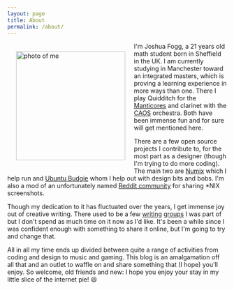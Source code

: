 ```yaml
---
layout: page
title: About
permalink: /about/
---
```


<img src="{{site.url}}/images/profile_2017.png" alt="photo of me" style="float:left; padding:20px; height:250px; width:250px;">

<!-- Originally Published at 2017-06-14 19:04:16 -->

I'm Joshua Fogg, a 21 years old math student born in Sheffield in the UK. I am currently studying in Manchester toward an integrated masters, which is proving a learning experience in more ways than one. There I play Quidditch for the [Manticores](https://www.facebook.com/ManchesterQuidditch/) and clarinet with the [CAOS](https://www.facebook.com/caos.manchester/) orchestra. Both have been immense fun and for sure will get mentioned here.

There are a few open source projects I contribute to, for the most part as a designer (though I'm trying to do more coding). The main two are [Numix](http://numixproject.org/) which I help run and [Ubuntu Budgie](http://ubuntubudgie.org/) whom I help out with design bits and bobs. I'm also a mod of an unfortunately named [Reddit community](https://www.reddit.com/r/unixporn/) for sharing \*NIX screenshots.

Though my dedication to it has fluctuated over the years, I get immense joy out of creative writing. There used to be a few [writing](https://www.facebook.com/HiveYoungWriters/) [groups](https://www.facebook.com/groups/454110951444006/) I was part of but I don't spend as much time on it now as I'd like. It's been a while since I was confident enough with something to share it online, but I'm going to try and change that.

All in all my time ends up divided between quite a range of activities from coding and design to music and gaming. This blog is an amalgamation off all that and an outlet to waffle on and share something that (I hope) you'll enjoy. So welcome, old friends and new: I hope you enjoy your stay in my little slice of the internet pie! 😃
